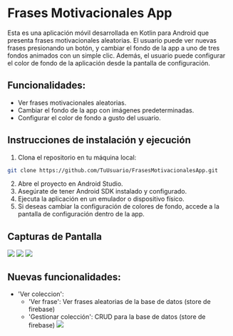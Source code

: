 # Frases Motivacionales App

Esta es una aplicación móvil desarrollada en Kotlin para Android que presenta frases motivacionales aleatorias. El usuario puede ver nuevas frases presionando un botón, y cambiar el fondo de la app a uno de tres fondos animados con un simple clic. Además, el usuario puede configurar el color de fondo de la aplicación desde la pantalla de configuración.

## Funcionalidades:
- Ver frases motivacionales aleatorias.
- Cambiar el fondo de la app con imágenes predeterminadas.
- Configurar el color de fondo a gusto del usuario.

## Instrucciones de instalación y ejecución

1. Clona el repositorio en tu máquina local:

```bash
git clone https://github.com/TuUsuario/FrasesMotivacionalesApp.git
```
2. Abre el proyecto en Android Studio.
3. Asegúrate de tener Android SDK instalado y configurado.
4. Ejecuta la aplicación en un emulador o dispositivo físico.
5. Si deseas cambiar la configuración de colores de fondo, accede a la pantalla de configuración dentro de la app.

## Capturas de Pantalla
![](assets/Azul.png)
![](assets/Verde.png)
![](assets/Rosa.png)

## Nuevas funcionalidades:
- 'Ver coleccion':
  - 'Ver frase': Ver frases aleatorias de la base de datos (store de firebase)
  - 'Gestionar colección': CRUD para la base de datos (store de firebase)
![](assets/NewInicio.png)
